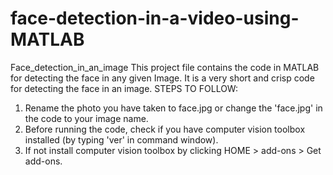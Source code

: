 # face-detection-in-a-video-using-MATLAB
Face_detection_in_an_image This project file contains the code in MATLAB for detecting the face in any given Image. 
It is a very short and crisp code for detecting the face in an image. 
STEPS TO FOLLOW: 
1. Rename the photo you have taken to face.jpg or change the 'face.jpg' in the code to your image name. 
2. Before running the code, check if you have computer vision toolbox installed (by typing 'ver' in command window).  
3. If not install computer vision toolbox by clicking HOME > add-ons > Get add-ons.
